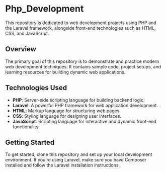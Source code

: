 # Php_Development

This repository is dedicated to web development projects using PHP and the Laravel framework, alongside front-end technologies such as HTML, CSS, and JavaScript.

## Overview

The primary goal of this repository is to demonstrate and practice modern web development techniques. It contains sample code, project setups, and learning resources for building dynamic web applications.

## Technologies Used

- **PHP**: Server-side scripting language for building backend logic.
- **Laravel**: A powerful PHP framework for web application development.
- **HTML**: Markup language for structuring web pages.
- **CSS**: Styling language for designing user interfaces.
- **JavaScript**: Scripting language for interactive and dynamic front-end functionality.

## Getting Started

To get started, clone this repository and set up your local development environment. If you’re using Laravel, make sure you have Composer installed and follow the Laravel installation instructions.
